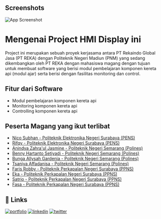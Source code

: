 
## Screenshots

![App Screenshot](https://i.ibb.co/gFyr1qd/hmiptrekaind.png)


# Mengenai Project HMI Display ini

Project ini merupakan sebuah proyek kerjasama antara PT Rekaindo Global Jasa (PT REKA) dengan Politeknik Negeri Madiun (PNM) yang sedang dikembangkan oleh PT REKA dengan mahasiswa magang dengan tujuan untuk membuat software yang berisi modul pembelajaran komponen kereta api (modul ajar) serta berisi dengan fasilitas monitoring dan control.


## Fitur dari Software

- Modul pembelajaran komponen kereta api
- Monitoring komponen kereta api
- Controlling komponen kereta api



## Peserta Magang yang ikut terlibat
 
 - [Nico Subhan ](https://www.github.com/octokatherine) [- Politeknik Elektronika Negeri Surabaya (PENS)](shorturl.at/lHKO9)
 - [Rifqy ](https://www.github.com/octokatherine) [- Politeknik Elektronika Negeri Surabaya (PENS)](shorturl.at/lHKO9)
 - [Anindya Zahra'ul Jasmine ](https://www.github.com/nindya-jasmine) [- Politeknik Negeri Semarang (Polines)](shorturl.at/fNQ57)
 - [Benny Hartanto Setiyadi ](https://linktr.ee/setiyadi_ben) [- Politeknik Negeri Semarang (Polines)](shorturl.at/fNQ57)
 - [Bunga Allysah Gardenia ](https://www.github.com/octokatherine) [- Politeknik Negeri Semarang (Polines)](shorturl.at/fNQ57)
 - [Tsaniya Affadanisa ](https://www.github.com/octokatherine) [- Politeknik Negeri Semarang (Polines)](shorturl.at/fNQ57)
 - [Faris Robby ](https://www.github.com/octokatherine) [- Politeknik Perkapalan Negeri Surabaya (PPNS)](shorturl.at/rzIV9)
 - [Eka ](https://www.github.com/octokatherine) [- Politeknik Perkapalan Negeri Surabaya (PPNS)](shorturl.at/rzIV9)
 - [Satrio ](https://www.github.com/octokatherine) [- Politeknik Perkapalan Negeri Surabaya (PPNS)](shorturl.at/rzIV9)
 - [Fasa ](https://www.github.com/octokatherine) [- Politeknik Perkapalan Negeri Surabaya (PPNS)](shorturl.at/rzIV9)
## 🔗 Links
[![portfolio](https://img.shields.io/badge/my_portfolio-000?style=for-the-badge&logo=ko-fi&logoColor=white)](https://katherinempeterson.com/)
[![linkedin](https://img.shields.io/badge/linkedin-0A66C2?style=for-the-badge&logo=linkedin&logoColor=white)](https://www.linkedin.com/)
[![twitter](https://img.shields.io/badge/twitter-1DA1F2?style=for-the-badge&logo=twitter&logoColor=white)](https://twitter.com/)

